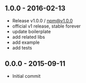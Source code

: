 

## 1.0.0 - 2016-02-13
- Release v1.0.0 / npm@v1.0.0
- official v1 release, stable forever
- update boilerplate
- add related libs
- add example
- add tests

## 0.0.0 - 2015-09-11
- Initial commit